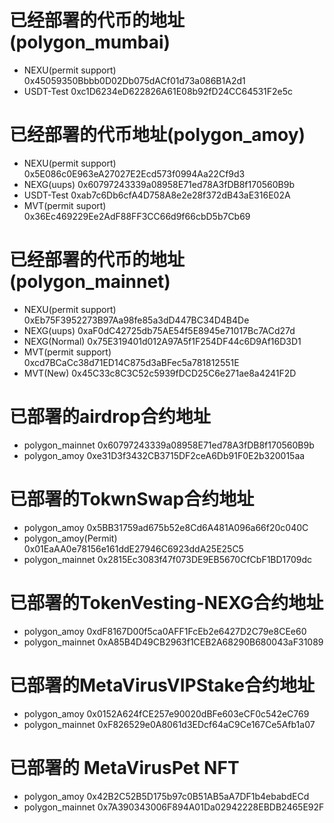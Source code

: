 # 已经部署的代币的地址(polygon_mumbai)
- NEXU(permit support)	0x45059350Bbbb0D02Db075dACf01d73a086B1A2d1
- USDT-Test				0xc1D6234eD622826A61E08b92fD24CC64531F2e5c

# 已经部署的代币地址(polygon_amoy)
- NEXU(permit support)	0x5E086c0E963eA27027E2Ecd573f0994Aa22Cf9d3
- NEXG(uups)			0x60797243339a08958E71ed78A3fDB8f170560B9b
- USDT-Test				0xab7c6Db6cfA4D758A8e2e28f372dB43aE316E02A
- MVT(permit suport)	0x36Ec469229Ee2AdF88FF3CC66d9f66cbD5b7Cb69

# 已经部署的代币的地址(polygon_mainnet)
- NEXU(permit support)	0xEb75F3952273B97Aa98fe85a3dD447BC34D4B4De	
- NEXG(uups)			0xaF0dC42725db75AE54f5E8945e71017Bc7ACd27d
- NEXG(Normal)			0x75E319401d012A97A5f1F254DF44c6D9Af16D3D1
- MVT(permit support)	0xcd7BCaCc38d71ED14C875d3aBFec5a781812551E
- MVT(New)				0x45C33c8C3C52c5939fDCD25C6e271ae8a4241F2D


# 已部署的airdrop合约地址
- polygon_mainnet		0x60797243339a08958E71ed78A3fDB8f170560B9b
- polygon_amoy			0xe31D3f3432CB3715DF2ceA6Db91F0E2b320015aa

# 已部署的TokwnSwap合约地址
- polygon_amoy 			0x5BB31759ad675b52e8Cd6A481A096a66f20c040C
- polygon_amoy(Permit)	0x01EaAA0e78156e161ddE27946C6923ddA25E25C5
- polygon_mainnet		0x2815Ec3083f47f073DE9EB5670CfCbF1BD1709dc

# 已部署的TokenVesting-NEXG合约地址
- polygon_amoy			0xdF8167D00f5ca0AFF1FcEb2e6427D2C79e8CEe60
- polygon_mainnet		0xA85B4D49CB2963f1CEB2A68290B680043aF31089

# 已部署的MetaVirusVIPStake合约地址
- polygon_amoy			0x0152A624fCE257e90020dBFe603eCF0c542eC769
- polygon_mainnet 		0xF826529e0A8061d3EDcf64aC9Ce167Ce5Afb1a07

# 已部署的 MetaVirusPet NFT
- polygon_amoy 			0x42B2C52B5D175b97c0B51AB5aA7DF1b4ebabdECd
- polygon_mainnet		0x7A390343006F894A01Da02942228EBDB2465E92F